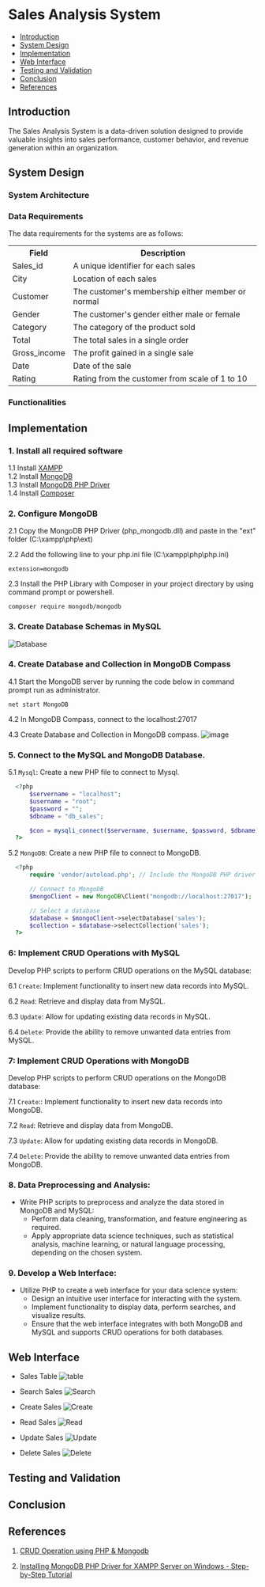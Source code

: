 # Sales Analysis System
- [Introduction](#introduction)
- [System Design](#system-design)
- [Implementation](#implementation)
- [Web Interface](#web-interface)
- [Testing and Validation](#testing-and-validation)
- [Conclusion](#conclusion)
- [References](#references)

## Introduction
The Sales Analysis System is a data-driven solution designed to provide valuable insights into sales performance, customer behavior, and revenue generation within an organization.

## System Design
### System Architecture

### Data Requirements

  The data requirements for the systems are as follows:
  <table>
  <tr>
    <th>Field</th>
    <th>Description</th>
  </tr>
  <tr>
    <td>Sales_id</td>
    <td>A unique identifier for each sales</td>
  </tr>
  <tr>
    <td>City</td>
    <td>Location of each sales</td>
  </tr>
  <tr>
    <td>Customer</td>
    <td>The customer's membership either member or normal</td>
  </tr>
  <tr>
    <td>Gender</td>
    <td>The customer's gender either male or female</td>
  </tr>
  <tr>
    <td>Category</td>
    <td>The category of the product sold</td>
  </tr>
  <tr>
    <td>Total</td>
    <td>The total sales in a single order</td>
  </tr>
  <tr>
    <td>Gross_income</td>
    <td>The profit gained in a single sale</td>
  </tr>
    <tr>
    <td>Date</td>
    <td>Date of the sale</td>
  </tr>
    <tr>
    <td>Rating</td>
    <td>Rating from the customer from scale of 1 to 10</td>
  </tr>
</table>

### Functionalities

## Implementation

### 1. Install all required software

1.1 Install [XAMPP](https://www.apachefriends.org/download.html) <br>
1.2 Install [MongoDB](https://www.mongodb.com/try/download/community) <br>
1.3 Install [MongoDB PHP Driver](https://pecl.php.net/package/mongodb) <br>
1.4 Install [Composer](https://getcomposer.org/download/)

### 2. Configure MongoDB

2.1 Copy the MongoDB PHP Driver (php_mongodb.dll) and paste in the "ext" folder (C:\xampp\php\ext)

2.2 Add the following line to your php.ini file (C:\xampp\php\php.ini)
```
extension=mongodb
```

2.3 Install the PHP Library with Composer in your project directory by using command prompt or powershell.
```
composer require mongodb/mongodb
```

### 3. Create Database Schemas in MySQL
![Database](https://github.com/drshahizan/special-topic-data-engineering/assets/95162273/3f66ce9c-3fe1-4a46-9679-640489f77fea)

### 4. Create Database and Collection in MongoDB Compass
4.1 Start the MongoDB server by running the code below in command prompt run as administrator.
```
net start MongoDB
```

4.2 In MongoDB Compass, connect to the localhost:27017

4.3 Create Database and Collection in MongoDB compass.
![image](https://github.com/drshahizan/special-topic-data-engineering/assets/95162273/4b13e863-a161-4962-b8be-30355f318431)

### 5. Connect to the MySQL and MongoDB Database. 
5.1 ```Mysql```: Create a new PHP file to connect to Mysql.
```php
  <?php
      $servername = "localhost";
      $username = "root";
      $password = "";
      $dbname = "db_sales";

      $con = mysqli_connect($servername, $username, $password, $dbname);
  ?>
```

5.2 ```MongoDB```: Create a new PHP file to connect to MongoDB.
```php
  <?php
      require 'vendor/autoload.php'; // Include the MongoDB PHP driver

      // Connect to MongoDB
      $mongoClient = new MongoDB\Client("mongodb://localhost:27017");

      // Select a database
      $database = $mongoClient->selectDatabase('sales');
      $collection = $database->selectCollection('sales');
  ?>
```
     
### 6: Implement CRUD Operations with MySQL
Develop PHP scripts to perform CRUD operations on the MySQL database:

6.1 ```Create```: Implement functionality to insert new data records into MySQL.

6.2 ```Read```: Retrieve and display data from MySQL.

6.3 ```Update```: Allow for updating existing data records in MySQL.

6.4 ```Delete```: Provide the ability to remove unwanted data entries from MySQL.

### 7: Implement CRUD Operations with MongoDB
Develop PHP scripts to perform CRUD operations on the MongoDB database:

7.1 ```Create```:: Implement functionality to insert new data records into MongoDB.

7.2 ```Read```: Retrieve and display data from MongoDB.

7.3 ```Update```: Allow for updating existing data records in MongoDB.

7.4 ```Delete```: Provide the ability to remove unwanted data entries from MongoDB.

### 8. Data Preprocessing and Analysis:
   - Write PHP scripts to preprocess and analyze the data stored in MongoDB and MySQL:
     - Perform data cleaning, transformation, and feature engineering as required.
     - Apply appropriate data science techniques, such as statistical analysis, machine learning, or natural language processing, depending on the chosen system.

### 9. Develop a Web Interface:
   - Utilize PHP to create a web interface for your data science system:
     - Design an intuitive user interface for interacting with the system.
     - Implement functionality to display data, perform searches, and visualize results.
     - Ensure that the web interface integrates with both MongoDB and MySQL and supports CRUD operations for both databases.

## Web Interface
- Sales Table
![table](https://github.com/drshahizan/special-topic-data-engineering/assets/95162273/c846f9ea-92bc-4102-a42b-7d049dd5e8d7)

- Search Sales
![Search](https://github.com/drshahizan/special-topic-data-engineering/assets/95162273/1080733e-a2d6-432f-90bf-dae30c901aab)

- Create Sales
![Create](https://github.com/drshahizan/special-topic-data-engineering/assets/95162273/126e46fd-3add-457b-a3b1-cee6fefc38d2)

- Read Sales
![Read](https://github.com/drshahizan/special-topic-data-engineering/assets/95162273/7a5406bf-594f-45e2-ad63-c4b8e0531e28)

- Update Sales
![Update](https://github.com/drshahizan/special-topic-data-engineering/assets/95162273/33eefda5-2d32-4dd2-9d0c-e3929c037f90)

- Delete Sales
![Delete](https://github.com/drshahizan/special-topic-data-engineering/assets/95162273/27966e5c-ec86-480f-95ef-31ac3edb8bd0)

## Testing and Validation



## Conclusion


## References

1. [CRUD Operation using PHP & Mongodb](https://www.javatpoint.com/crud-operation-using-php-and-mongodb)

2. [Installing MongoDB PHP Driver for XAMPP Server on Windows - Step-by-Step Tutorial](https://www.youtube.com/watch?v=KJV8iZ_9gYg)
